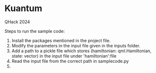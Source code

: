 # Kuantum
QHack 2024

Steps to run the sample code:
1. Install the packages mentioned in the project file.
2. Modify the parameters in the input file given in the inputs folder.
3. Add a path to a pickle file which stores (hamiltonian: qml.Hamiltonian, state: vector) in the input file under 'hamiltonian':file
4. Read the input file from the correct path in samplecode.py
5. 
    
